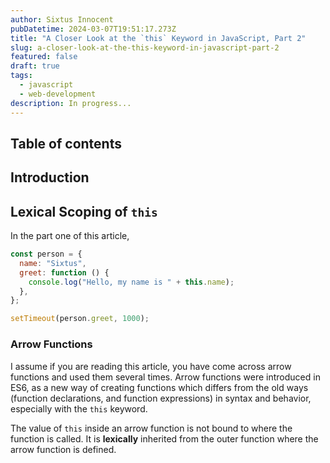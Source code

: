 ```yaml
---
author: Sixtus Innocent
pubDatetime: 2024-03-07T19:51:17.273Z
title: "A Closer Look at the `this` Keyword in JavaScript, Part 2"
slug: a-closer-look-at-the-this-keyword-in-javascript-part-2
featured: false
draft: true
tags:
  - javascript
  - web-development
description: In progress...
---
```


## Table of contents

## Introduction

## Lexical Scoping of `this`

In the part one of this article,

```javascript
const person = {
  name: "Sixtus",
  greet: function () {
    console.log("Hello, my name is " + this.name);
  },
};

setTimeout(person.greet, 1000);
```

### Arrow Functions

I assume if you are reading this article, you have come across arrow functions and used them several times. Arrow functions were introduced in ES6, as a new way of creating functions which differs from the old ways (function declarations, and function expressions) in syntax and behavior, especially with the `this` keyword.

The value of `this` inside an arrow function is not bound to where the function is called. It is **lexically** inherited from the outer function where the arrow function is defined.
